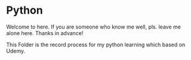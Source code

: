 # Python
Welcome to here.
If you are someone who know me well, pls. leave me alone here. Thanks in advance!

This Folder is the record process for my python learning which based on Udemy.

